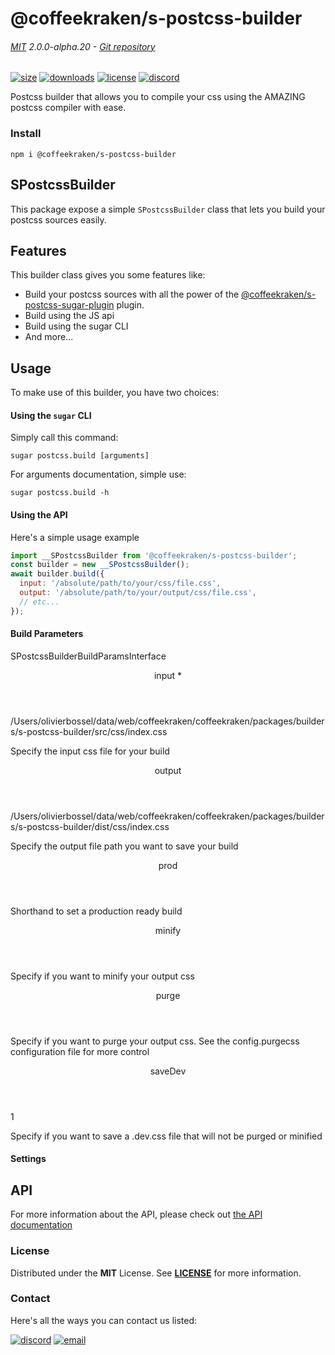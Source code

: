 <!-- This file has been generated using
     the "@coffeekraken/s-markdown-builder" package.
     !!! Do not edit it directly... -->


<!-- header -->
# @coffeekraken/s-postcss-builder

###### [MIT](./license) 2.0.0-alpha.20 - [Git repository]()

<!-- shields -->
[![size](https://shields.io/bundlephobia/min/@coffeekraken/s-postcss-builder?style=for-the-badge)](https://www.npmjs.com/package/@coffeekraken/s-postcss-builder)
[![downloads](https://shields.io/npm/dm/@coffeekraken/s-postcss-builder?style=for-the-badge)](https://www.npmjs.com/package/@coffeekraken/s-postcss-builder)
[![license](https://shields.io/npm/l/@coffeekraken/s-postcss-builder?style=for-the-badge)](./LICENSE)
[![discord](https://img.shields.io/discord/940362961682333767?color=5100FF&amp;label=Join%20us%20on%20Discord&amp;style=for-the-badge)](https://discord.gg/HzycksDJ)

<!-- description -->
Postcss builder that allows you to compile your css using the AMAZING postcss compiler with ease.

<!-- install -->
### Install

```shell
npm i @coffeekraken/s-postcss-builder

```

<!-- body -->

<!--
/**
* @name            README
* @namespace       doc
* @type            Markdown
* @platform        md
* @status          stable
* @menu            Documentation           /doc/readme
*
* @see         https://www.npmjs.com/package/favicons
* @since           2.0.0
* @author    Olivier Bossel <olivier.bossel@gmail.com> (https://coffeekraken.io)
*/
-->

## SPostcssBuilder

This package expose a simple `SPostcssBuilder` class that lets you build your postcss sources easily.

## Features

This builder class gives you some features like:

-   Build your postcss sources with all the power of the [@coffeekraken/s-postcss-sugar-plugin](/package/@coffeekraken/s-postcss-suger-plugin) plugin.
-   Build using the JS api
-   Build using the sugar CLI
-   And more...

## Usage

To make use of this builder, you have two choices:

#### Using the `sugar` CLI

Simply call this command:

```shell
sugar postcss.build [arguments]

```

For arguments documentation, simple use:

```shell
sugar postcss.build -h

```

#### Using the API

Here's a simple usage example

```js
import __SPostcssBuilder from '@coffeekraken/s-postcss-builder';
const builder = new __SPostcssBuilder();
await builder.build({
  input: '/absolute/path/to/your/css/file.css',
  output: '/absolute/path/to/your/output/css/file.css',
  // etc...
});

```

#### Build Parameters


<span class="s-typo s-typo--code">
SPostcssBuilderBuildParamsInterface
</span>

<dl>
<dt class="s-font s-font--40 s-mbe s-mbe--30">
<header class="s-flex s-bg s-bg--main-surface s-radius">
<div class="s-flex-item s-flex-item--grow s-tc s-tc--accent s-p s-p--30 s-typo s-typo--strong">
input  *             </div>
<div class="s-typo s-typo--bold s-p s-p--30 s-tc s-tc--info"></div>
</header>
<div class="s-pi s-pi--30 s-mbs s-mbs--40">
<div class="s-typo s-typo--code">/Users/olivierbossel/data/web/coffeekraken/coffeekraken/packages/builders/s-postcss-builder/src/css/index.css</div>
</div>
<p class="s-typo s-typo--p s-p s-p--30">Specify the input css file for your build</p>
</dt>
<dt class="s-font s-font--40 s-mbe s-mbe--30">
<header class="s-flex s-bg s-bg--main-surface s-radius">
<div class="s-flex-item s-flex-item--grow s-tc s-tc--accent s-p s-p--30 s-typo s-typo--strong">
output             </div>
<div class="s-typo s-typo--bold s-p s-p--30 s-tc s-tc--info"></div>
</header>
<div class="s-pi s-pi--30 s-mbs s-mbs--40">
<div class="s-typo s-typo--code">/Users/olivierbossel/data/web/coffeekraken/coffeekraken/packages/builders/s-postcss-builder/dist/css/index.css</div>
</div>
<p class="s-typo s-typo--p s-p s-p--30">Specify the output file path you want to save your build</p>
</dt>
<dt class="s-font s-font--40 s-mbe s-mbe--30">
<header class="s-flex s-bg s-bg--main-surface s-radius">
<div class="s-flex-item s-flex-item--grow s-tc s-tc--accent s-p s-p--30 s-typo s-typo--strong">
prod             </div>
<div class="s-typo s-typo--bold s-p s-p--30 s-tc s-tc--info"></div>
</header>
<p class="s-typo s-typo--p s-p s-p--30">Shorthand to set a production ready build</p>
</dt>
<dt class="s-font s-font--40 s-mbe s-mbe--30">
<header class="s-flex s-bg s-bg--main-surface s-radius">
<div class="s-flex-item s-flex-item--grow s-tc s-tc--accent s-p s-p--30 s-typo s-typo--strong">
minify             </div>
<div class="s-typo s-typo--bold s-p s-p--30 s-tc s-tc--info"></div>
</header>
<p class="s-typo s-typo--p s-p s-p--30">Specify if you want to minify your output css</p>
</dt>
<dt class="s-font s-font--40 s-mbe s-mbe--30">
<header class="s-flex s-bg s-bg--main-surface s-radius">
<div class="s-flex-item s-flex-item--grow s-tc s-tc--accent s-p s-p--30 s-typo s-typo--strong">
purge             </div>
<div class="s-typo s-typo--bold s-p s-p--30 s-tc s-tc--info"></div>
</header>
<p class="s-typo s-typo--p s-p s-p--30">Specify if you want to purge your output css. See the config.purgecss configuration file for more control</p>
</dt>
<dt class="s-font s-font--40 s-mbe s-mbe--30">
<header class="s-flex s-bg s-bg--main-surface s-radius">
<div class="s-flex-item s-flex-item--grow s-tc s-tc--accent s-p s-p--30 s-typo s-typo--strong">
saveDev             </div>
<div class="s-typo s-typo--bold s-p s-p--30 s-tc s-tc--info"></div>
</header>
<div class="s-pi s-pi--30 s-mbs s-mbs--40">
<div class="s-typo s-typo--code">1</div>
</div>
<p class="s-typo s-typo--p s-p s-p--30">Specify if you want to save a .dev.css file that will not be purged or minified</p>
</dt>
</dl>

#### Settings

<span class="s-typo s-typo--code">

</span>

<dl>
</dl>

## API

For more information about the API, please check out [the API documentation](/api/@coffeekraken.s-postcss-builder.node.SPostcssBuilder)


<!-- license -->
### License

Distributed under the **MIT** License. See **[LICENSE](./license)** for more information.

<!-- contact -->
### Contact

Here's all the ways you can contact us listed:

[![discord](https://img.shields.io/badge/Join%20us%20on%20discord-Join-blueviolet?style=[config.shieldsio.style]&amp;logo=discord)](https://discord.gg/HzycksDJ)
[![email](https://img.shields.io/badge/Email%20us-Go-green?style=[config.shieldsio.style]&amp;logo=Mail.Ru)](mailto:olivier.bossel@gmail.com)
